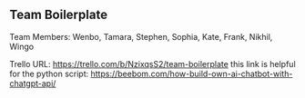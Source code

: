 
## Team Boilerplate

Team Members: Wenbo, Tamara, Stephen, Sophia, Kate, Frank, Nikhil, Wingo


Trello URL: https://trello.com/b/NzixqsS2/team-boilerplate
this link is helpful for the python script: https://beebom.com/how-build-own-ai-chatbot-with-chatgpt-api/